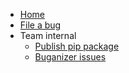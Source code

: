 <g3mark-ph blueprint="//depot/google3/third_party/py/aqt/google/aqt.blueprint"
          use-shield=true>
</g3mark-ph>

*   [Home](/third_party/py/aqt/g3doc)
*   [File a bug](http://go/aqt-bug)
*   Team internal
    *   [Publish pip package](/third_party/py/aqt/g3doc/pip_package.md)
    *   [Buganizer issues](https://b.corp.google.com/issues?q=componentid:1459089%20status:open)
